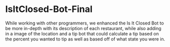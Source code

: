 # IsItClosed-Bot-Final
While working with other programmers, we enhanced the Is It Closed Bot to be more in-depth with its description of each restaurant, while also adding in a image of the location and a tip bot that could calculate a tip based on the percent you wanted to tip as well as based off of what state you were in.
